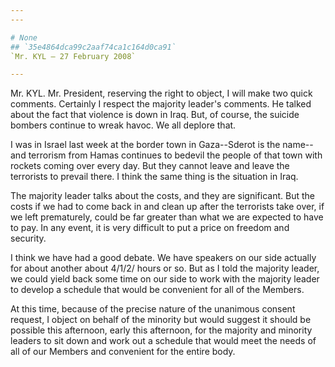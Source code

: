 ```yaml
---
---

# None
## `35e4864dca99c2aaf74ca1c164d0ca91`
`Mr. KYL — 27 February 2008`

---
```



Mr. KYL. Mr. President, reserving the right to object, I will make 
two quick comments. Certainly I respect the majority leader's comments. 
He talked about the fact that violence is down in Iraq. But, of course, 
the suicide bombers continue to wreak havoc. We all deplore that.

I was in Israel last week at the border town in Gaza--Sderot is the 
name--and terrorism from Hamas continues to bedevil the people of that 
town with rockets coming over every day. But they cannot leave and 
leave the terrorists to prevail there. I think the same thing is the 
situation in Iraq.

The majority leader talks about the costs, and they are significant. 
But the costs if we had to come back in and clean up after the 
terrorists take over, if we left prematurely, could be far greater than 
what we are expected to have to pay. In any event, it is very difficult 
to put a price on freedom and security.

I think we have had a good debate. We have speakers on our side 
actually for about another about 4/1/2/ hours or so. But as I told the 
majority leader, we could yield back some time on our side to work with 
the majority leader to develop a schedule that would be convenient for 
all of the Members.

At this time, because of the precise nature of the unanimous consent 
request, I object on behalf of the minority but would suggest it should 
be possible this afternoon, early this afternoon, for the majority and 
minority leaders to sit down and work out a schedule that would meet 
the needs of all of our Members and convenient for the entire body.